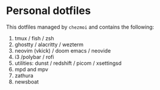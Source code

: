 # Personal dotfiles

This dotfiles managed by `chezmoi` and contains the following:

1. tmux / fish / zsh
2. ghostty / alacritty / wezterm
3. neovim (vkick) / doom emacs / neovide
4. i3 /polybar / rofi
5. utilities: dunst / redshift / picom / xsettingsd
6. mpd and mpv
7. zathura
8. newsboat
